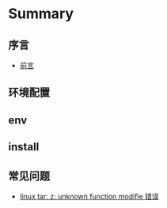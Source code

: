 # Summary

## 序言

- [前言](README.md)

## 环境配置

<!-- - [ceph 环境配置](docs/env.md)  -->

## env

## install



## 常见问题

* [linux tar: z: unknown function modifie 错误](post/linux-tar-z-unknown-function-modifie.md)

<!-- ## 未来 -->


<!-- ## 相关资源 -->


